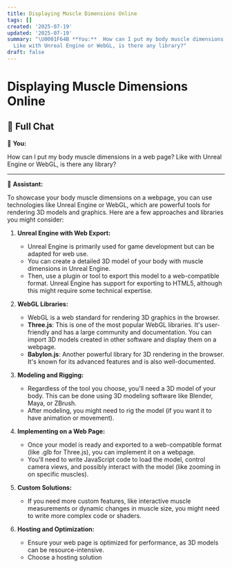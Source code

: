 ```yaml
---
title: Displaying Muscle Dimensions Online
tags: []
created: '2025-07-19'
updated: '2025-07-19'
summary: "\U0001F64B **You:**  How can I put my body muscle dimensions in a web page?
  Like with Unreal Engine or WebGL, is there any library?"
draft: false
---
```


# Displaying Muscle Dimensions Online

## 🧠 Full Chat

🙋 **You:**

How can I put my body muscle dimensions in a web page? Like with Unreal Engine or WebGL, is there any library?

---

🤖 **Assistant:**

To showcase your body muscle dimensions on a webpage, you can use technologies like Unreal Engine or WebGL, which are powerful tools for rendering 3D models and graphics. Here are a few approaches and libraries you might consider:

1. **Unreal Engine with Web Export:**
   - Unreal Engine is primarily used for game development but can be adapted for web use. 
   - You can create a detailed 3D model of your body with muscle dimensions in Unreal Engine.
   - Then, use a plugin or tool to export this model to a web-compatible format. Unreal Engine has support for exporting to HTML5, although this might require some technical expertise.

2. **WebGL Libraries:**
   - WebGL is a web standard for rendering 3D graphics in the browser. 
   - **Three.js**: This is one of the most popular WebGL libraries. It's user-friendly and has a large community and documentation. You can import 3D models created in other software and display them on a webpage.
   - **Babylon.js**: Another powerful library for 3D rendering in the browser. It's known for its advanced features and is also well-documented.

3. **Modeling and Rigging:**
   - Regardless of the tool you choose, you'll need a 3D model of your body. This can be done using 3D modeling software like Blender, Maya, or ZBrush. 
   - After modeling, you might need to rig the model (if you want it to have animation or movement).

4. **Implementing on a Web Page:**
   - Once your model is ready and exported to a web-compatible format (like .glb for Three.js), you can implement it on a webpage.
   - You'll need to write JavaScript code to load the model, control camera views, and possibly interact with the model (like zooming in on specific muscles).

5. **Custom Solutions:**
   - If you need more custom features, like interactive muscle measurements or dynamic changes in muscle size, you might need to write more complex code or shaders.

6. **Hosting and Optimization:**
   - Ensure your web page is optimized for performance, as 3D models can be resource-intensive.
   - Choose a hosting solution